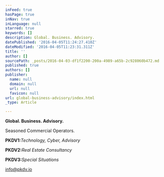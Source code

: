 ```yaml
---
inFeed: true
hasPage: true
inNav: true
inLanguage: null
starred: true
keywords: []
description: Global. Business. Advisory.
datePublished: '2016-04-05T11:24:27.410Z'
dateModified: '2016-04-05T11:23:31.311Z'
title: ''
author: []
sourcePath: _posts/2016-04-03-df1f2200-200a-4989-a65b-2c928060b472.md
published: true
authors: []
publisher:
  name: null
  domain: null
  url: null
  favicon: null
url: global-business-advisory/index.html
_type: Article

---
```

**Global. Business. Advisory.**

Seasoned Commercial Operators.

**PKDV1:**_Technology, Cyber, Advisory_

**PKDV2:**_Real Estate Consultancy_

**PKDV3:**_Special Situations_

info@pkdv.io